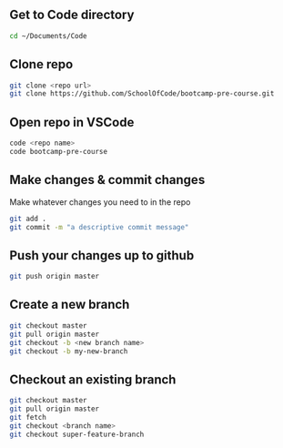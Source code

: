 ## Get to Code directory

```bash
cd ~/Documents/Code
```

## Clone repo

```bash
git clone <repo url>
git clone https://github.com/SchoolOfCode/bootcamp-pre-course.git
```

## Open repo in VSCode

```bash
code <repo name>
code bootcamp-pre-course
```

## Make changes & commit changes

Make whatever changes you need to in the repo

```bash
git add .
git commit -m "a descriptive commit message"
```

## Push your changes up to github

```bash
git push origin master
```

## Create a new branch

```bash
git checkout master
git pull origin master
git checkout -b <new branch name>
git checkout -b my-new-branch
```

## Checkout an existing branch

```bash
git checkout master
git pull origin master
git fetch
git checkout <branch name>
git checkout super-feature-branch
```
